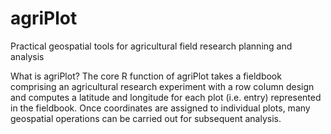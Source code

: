 # agriPlot
Practical geospatial tools for agricultural field research planning and analysis

What is agriPlot? The core R function of agriPlot takes a fieldbook comprising an agricultural research experiment with a row column design and computes a latitude and longitude for each plot (i.e. entry) represented in the fieldbook. Once coordinates are assigned to individual plots, many geospatial operations can be carried out for subsequent analysis.
